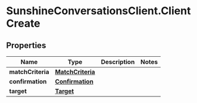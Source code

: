 # SunshineConversationsClient.ClientCreate

## Properties

Name | Type | Description | Notes
------------ | ------------- | ------------- | -------------
**matchCriteria** | [**MatchCriteria**](MatchCriteria.md) |  | 
**confirmation** | [**Confirmation**](Confirmation.md) |  | 
**target** | [**Target**](Target.md) |  | 


